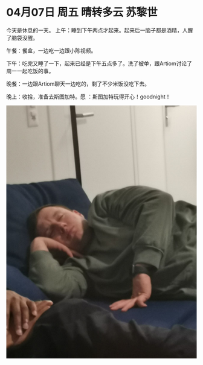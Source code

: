 # 04月07日 周五 晴转多云 苏黎世

今天是休息的一天。
上午：睡到下午两点才起来。起来后一脑子都是酒精，人醒了脑袋没醒。

午餐：餐盒，一边吃一边跟小陈视频。

下午：吃完又睡了一下，起来已经是下午五点多了。洗了被单，跟Artiom讨论了周一一起吃饭的事。

晚餐：一边跟Artiom聊天一边吃的，剩了不少米饭没吃下去。

晚上：收拾，准备去斯图加特。愿 ：斯图加特玩得开心！goodnight！


![image](images\\64309aaf6778a75fcb4de698.jpg)




